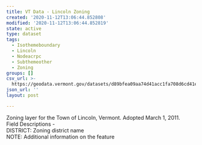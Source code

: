 ```yaml
---
title: VT Data - Lincoln Zoning
created: '2020-11-12T13:06:44.852808'
modified: '2020-11-12T13:06:44.852819'
state: active
type: dataset
tags:
  - Isothemeboundary
  - Lincoln
  - Nodeacrpc
  - Subthemeother
  - Zoning
groups: []
csv_url: >-
  https://geodata.vermont.gov/datasets/d89bfea09aa74d41acc1fa708d6cd41e_0.csv?outSR=%7B%22latestWkid%22%3A3857%2C%22wkid%22%3A102100%7D
json_url: ''
layout: post

---
```

<div>Zoning layer for the Town of Lincoln, Vermont. Adopted March 1, 2011.</div><div>Field Descriptions -<br />DISTRICT: Zoning district name<br />NOTE: Additional information on the feature<br /></div>

